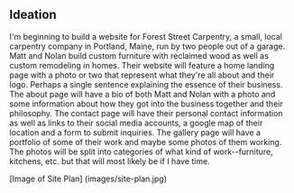 ## Ideation
I'm beginning to build a website for Forest Street Carpentry, a small, local
carpentry company in Portland, Maine, run by two people out of a garage. Matt and
Nolan build custom furniture with reclaimed wood as well as custom remodeling in homes.
Their website will feature a home landing page with a photo or two that represent
what they're all about and their logo. Perhaps a single sentence explaining the
essence of their business. The about page will have a bio of both Matt and Nolan
with a photo and some information about how they got into the business together and
their philosophy. The contact page will have their personal contact information as
well as links to their social media accounts, a google map of their location and a
form to submit inquiries. The gallery page will have a portfolio of some of their
work and maybe some photos of them working. The photos will be split into categories
of what kind of work--furniture, kitchens, etc. but that will most likely be if I have time.

[Image of Site Plan] (images/site-plan.jpg)
